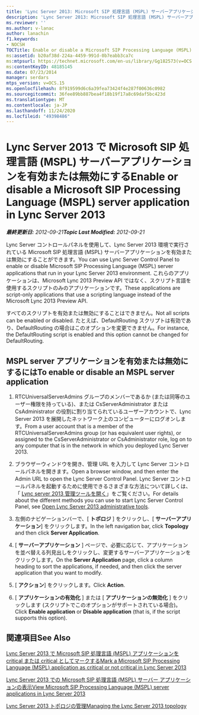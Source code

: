 ```yaml
---
title: 'Lync Server 2013: Microsoft SIP 処理言語 (MSPL) サーバーアプリケーションを有効または無効にする'
description: 'Lync Server 2013: Microsoft SIP 処理言語 (MSPL) サーバーアプリケーションを有効または無効にします。'
ms.reviewer: ''
ms.author: v-lanac
author: lanachin
f1.keywords:
- NOCSH
TOCTitle: Enable or disable a Microsoft SIP Processing Language (MSPL) server application
ms:assetid: b20af38d-224a-4459-991d-0b7eabb3ca7c
ms:mtpsurl: https://technet.microsoft.com/en-us/library/Gg182573(v=OCS.15)
ms:contentKeyID: 48185145
ms.date: 07/23/2014
manager: serdars
mtps_version: v=OCS.15
ms.openlocfilehash: 8f919599d6c6a39fea73424f4e287f00636c0982
ms.sourcegitcommit: 36fee89bb887bea4f18b19f17a8c69daf5bc423d
ms.translationtype: MT
ms.contentlocale: ja-JP
ms.lasthandoff: 11/24/2020
ms.locfileid: "49398486"
---
```

# <a name="enable-or-disable-a-microsoft-sip-processing-language-mspl-server-application-in-lync-server-2013"></a><span data-ttu-id="7d3d1-103">Lync Server 2013 で Microsoft SIP 処理言語 (MSPL) サーバーアプリケーションを有効または無効にする</span><span class="sxs-lookup"><span data-stu-id="7d3d1-103">Enable or disable a Microsoft SIP Processing Language (MSPL) server application in Lync Server 2013</span></span>

<div data-xmlns="http://www.w3.org/1999/xhtml">

<div class="topic" data-xmlns="http://www.w3.org/1999/xhtml" data-msxsl="urn:schemas-microsoft-com:xslt" data-cs="https://msdn.microsoft.com/">

<div data-asp="https://msdn2.microsoft.com/asp">



</div>

<div id="mainSection">

<div id="mainBody"><span data-ttu-id="7d3d1-104">

<span> </span></span><span class="sxs-lookup"><span data-stu-id="7d3d1-104">

<span> </span></span></span>

<span data-ttu-id="7d3d1-105">_**最終更新日:** 2012-09-21_</span><span class="sxs-lookup"><span data-stu-id="7d3d1-105">_**Topic Last Modified:** 2012-09-21_</span></span>

<span data-ttu-id="7d3d1-106">Lync Server コントロールパネルを使用して、Lync Server 2013 環境で実行されている Microsoft SIP 処理言語 (MSPL) サーバーアプリケーションを有効または無効にすることができます。</span><span class="sxs-lookup"><span data-stu-id="7d3d1-106">You can use Lync Server Control Panel to enable or disable Microsoft SIP Processing Language (MSPL) server applications that run in your Lync Server 2013 environment.</span></span> <span data-ttu-id="7d3d1-107">これらのアプリケーションは、Microsoft Lync 2013 Preview API ではなく、スクリプト言語を使用するスクリプトのみのアプリケーションです。</span><span class="sxs-lookup"><span data-stu-id="7d3d1-107">These applications are script-only applications that use a scripting language instead of the Microsoft Lync 2013 Preview API.</span></span>

<span data-ttu-id="7d3d1-108">すべてのスクリプトを有効または無効にすることはできません。</span><span class="sxs-lookup"><span data-stu-id="7d3d1-108">Not all scripts can be enabled or disabled.</span></span> <span data-ttu-id="7d3d1-109">たとえば、DefaultRouting スクリプトは有効であり、DefaultRouting の場合はこのオプションを変更できません。</span><span class="sxs-lookup"><span data-stu-id="7d3d1-109">For instance, the DefaultRouting script is enabled and this option cannot be changed for DefaultRouting.</span></span>

<div>

## <a name="to-enable-or-disable-an-mspl-server-application"></a><span data-ttu-id="7d3d1-110">MSPL server アプリケーションを有効または無効にするには</span><span class="sxs-lookup"><span data-stu-id="7d3d1-110">To enable or disable an MSPL server application</span></span>

1.  <span data-ttu-id="7d3d1-111">RTCUniversalServerAdmins グループのメンバーであるか (または同等のユーザー権限を持っている)、または CsServerAdministrator または CsAdministrator の役割に割り当てられているユーザーアカウントで、Lync Server 2013 を展開したネットワーク上のコンピューターにログオンします。</span><span class="sxs-lookup"><span data-stu-id="7d3d1-111">From a user account that is a member of the RTCUniversalServerAdmins group (or has equivalent user rights), or assigned to the CsServerAdministrator or CsAdministrator role, log on to any computer that is in the network in which you deployed Lync Server 2013.</span></span>

2.  <span data-ttu-id="7d3d1-112">ブラウザーウィンドウを開き、管理 URL を入力して Lync Server コントロールパネルを開きます。</span><span class="sxs-lookup"><span data-stu-id="7d3d1-112">Open a browser window, and then enter the Admin URL to open the Lync Server Control Panel.</span></span> <span data-ttu-id="7d3d1-113">Lync Server コントロールパネルを起動するために使用できるさまざまな方法について詳しくは、「 [Lync server 2013 管理ツールを開く](lync-server-2013-open-lync-server-administrative-tools.md)」をご覧ください。</span><span class="sxs-lookup"><span data-stu-id="7d3d1-113">For details about the different methods you can use to start Lync Server Control Panel, see [Open Lync Server 2013 administrative tools](lync-server-2013-open-lync-server-administrative-tools.md).</span></span>

3.  <span data-ttu-id="7d3d1-114">左側のナビゲーションバーで、[ **トポロジ** ] をクリックし、[ **サーバーアプリケーション**] をクリックします。</span><span class="sxs-lookup"><span data-stu-id="7d3d1-114">In the left navigation bar, click **Topology** and then click **Server Application**.</span></span>

4.  <span data-ttu-id="7d3d1-115">[ **サーバーアプリケーション** ] ページで、必要に応じて、アプリケーションを並べ替える列見出しをクリックし、変更するサーバーアプリケーションをクリックします。</span><span class="sxs-lookup"><span data-stu-id="7d3d1-115">On the **Server Application** page, click a column heading to sort the applications, if needed, and then click the server application that you want to modify.</span></span>

5.  <span data-ttu-id="7d3d1-116">[ **アクション**] をクリックします。</span><span class="sxs-lookup"><span data-stu-id="7d3d1-116">Click **Action**.</span></span>

6.  <span data-ttu-id="7d3d1-117">[ **アプリケーションの有効化** ] または [ **アプリケーションの無効化** ] をクリックします (スクリプトでこのオプションがサポートされている場合)。</span><span class="sxs-lookup"><span data-stu-id="7d3d1-117">Click **Enable application** or **Disable application** (that is, if the script supports this option).</span></span>

</div>

<div>

## <a name="see-also"></a><span data-ttu-id="7d3d1-118">関連項目</span><span class="sxs-lookup"><span data-stu-id="7d3d1-118">See Also</span></span>


[<span data-ttu-id="7d3d1-119">Lync Server 2013 で Microsoft SIP 処理言語 (MSPL) アプリケーションを critical または critical としてマークする</span><span class="sxs-lookup"><span data-stu-id="7d3d1-119">Mark a Microsoft SIP Processing Language (MSPL) application as critical or not critical in Lync Server 2013</span></span>](lync-server-2013-mark-a-microsoft-sip-processing-language-mspl-application-as-critical-or-not-critical.md)  


[<span data-ttu-id="7d3d1-120">Lync Server 2013 での Microsoft SIP 処理言語  (MSPL) サーバー アプリケーションの表示</span><span class="sxs-lookup"><span data-stu-id="7d3d1-120">View Microsoft SIP Processing Language (MSPL) server applications in Lync Server 2013</span></span>](lync-server-2013-view-microsoft-sip-processing-language-mspl-server-applications.md)  


[<span data-ttu-id="7d3d1-121">Lync Server 2013 トポロジの管理</span><span class="sxs-lookup"><span data-stu-id="7d3d1-121">Managing the Lync Server 2013 topology</span></span>](lync-server-2013-managing-the-lync-server-topology.md)  
  

<span data-ttu-id="7d3d1-122"></div>

</div>

<span> </span>

</div>

</div>

</span><span class="sxs-lookup"><span data-stu-id="7d3d1-122"></div>

</div>

<span> </span>

</div>

</div>

</span></span></div>

